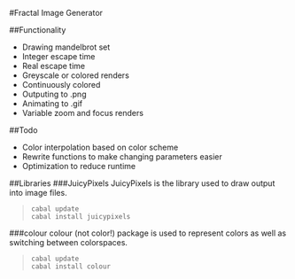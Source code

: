#Fractal Image Generator

##Functionality
+  Drawing mandelbrot set
  +  Integer escape time
  +  Real escape time
  +  Greyscale or colored renders
  +  Continuously colored
+  Outputing to .png
+  Animating to .gif
+  Variable zoom and focus renders

##Todo
+  Color interpolation based on color scheme
+  Rewrite functions to make changing parameters easier
+  Optimization to reduce runtime

##Libraries
###JuicyPixels
JuicyPixels is the library used to draw output into image files.    
>     cabal update
>     cabal install juicypixels

###colour
colour (not color!) package is used to represent colors as well as switching between colorspaces.
>     cabal update
>     cabal install colour